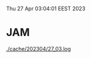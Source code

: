 Thu 27 Apr 03:04:01 EEST 2023
# JAM
<a href='./cache/202304/27_03.log'>./cache/202304/27_03.log</a>
